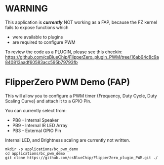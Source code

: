 # WARNING

This application is *__currently__* NOT working as a FAP, because the FZ kernel fails to expose functions which
* were available to plugins
* are required to configure PWM

To review the code as a PLUGIN, please see this checkin: https://github.com/csBlueChip/FlipperZero_plugin_PWM/tree/16ab64c8c9a840813aadf60583acc595b79793fb

# FlipperZero PWM Demo (FAP)

This will allow you to configure a PWM timer {Frequency, Duty Cycle, Duty Scaling Curve} and attach it to a GPIO Pin.

You can currently select from:
* PB8 - Internal Speaker
* PB9 - Internal IR LED Array
* PB3 - External GPIO Pin

Internal LED, and Brightness scaling are currently not written.

```
mkdir -p applications/bc_pwm_demo
cd applications/bc_pwm_demo
git clone https://github.com/csBlueChip/FlipperZero_plugin_PWM.git ./
```
